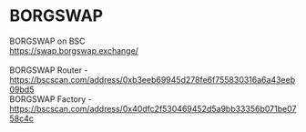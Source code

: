 # BORGSWAP
BORGSWAP on BSC<br>
https://swap.borgswap.exchange/<br>
<br>
BORGSWAP Router - https://bscscan.com/address/0xb3eeb69945d278fe6f755830316a6a43eeb09bd5<br>
BORGSWAP Factory - https://bscscan.com/address/0x40dfc2f530469452d5a9bb33356b071be0758c4c<br>

